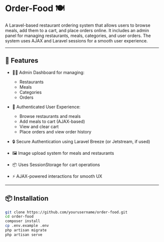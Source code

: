 # Order-Food 🍽️

A Laravel-based restaurant ordering system that allows users to browse meals, add them to a cart, and place orders online. It includes an admin panel for managing restaurants, meals, categories, and user orders. The system uses AJAX and Laravel sessions for a smooth user experience.

---

## 🚀 Features

- 🧑‍🍳 Admin Dashboard for managing:
  - Restaurants
  - Meals
  - Categories
  - Orders

- 🛒 Authenticated User Experience:
  - Browse restaurants and meals
  - Add meals to cart (AJAX-based)
  - View and clear cart
  - Place orders and view order history

- 🔒 Secure Authentication using Laravel Breeze (or Jetstream, if used)
- 🖼 Image upload system for meals and restaurants
- 📦 Uses SessionStorage for cart operations
- ⚡ AJAX-powered interactions for smooth UX

---

## 📦 Installation

```bash
git clone https://github.com/yourusername/order-food.git
cd order-food
composer install
cp .env.example .env
php artisan migrate
php artisan serve
